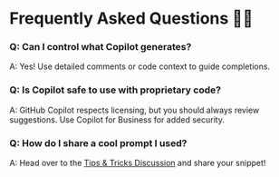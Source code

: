 # Frequently Asked Questions 🙋‍♂️

### Q: Can I control what Copilot generates?
A: Yes! Use detailed comments or code context to guide completions.

### Q: Is Copilot safe to use with proprietary code?
A: GitHub Copilot respects licensing, but you should always review suggestions. Use Copilot for Business for added security.

### Q: How do I share a cool prompt I used?
A: Head over to the [Tips & Tricks Discussion](https://github.com/YOUR_USERNAME/dto-copilot-community/discussions) and share your snippet!
